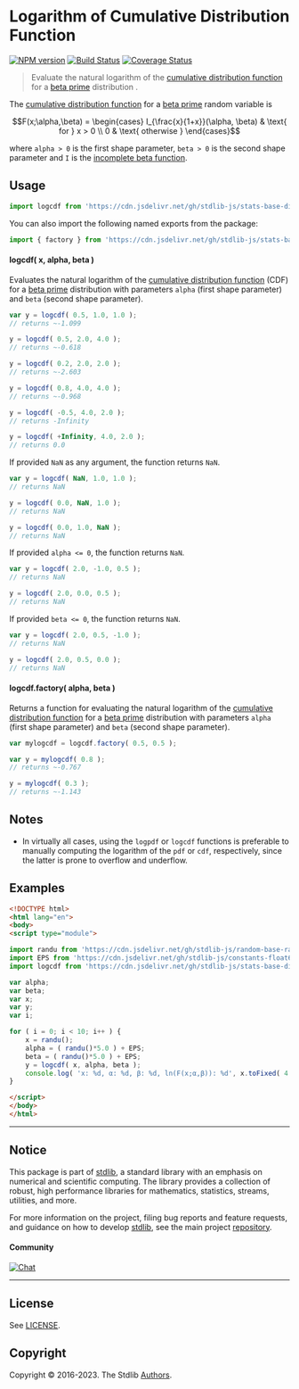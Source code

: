 <!--

@license Apache-2.0

Copyright (c) 2018 The Stdlib Authors.

Licensed under the Apache License, Version 2.0 (the "License");
you may not use this file except in compliance with the License.
You may obtain a copy of the License at

   http://www.apache.org/licenses/LICENSE-2.0

Unless required by applicable law or agreed to in writing, software
distributed under the License is distributed on an "AS IS" BASIS,
WITHOUT WARRANTIES OR CONDITIONS OF ANY KIND, either express or implied.
See the License for the specific language governing permissions and
limitations under the License.

-->

# Logarithm of Cumulative Distribution Function

[![NPM version][npm-image]][npm-url] [![Build Status][test-image]][test-url] [![Coverage Status][coverage-image]][coverage-url] <!-- [![dependencies][dependencies-image]][dependencies-url] -->

> Evaluate the natural logarithm of the [cumulative distribution function][cdf] for a [beta prime][betaprime-distribution] distribution .

<section class="intro">

The [cumulative distribution function][cdf] for a [beta prime][betaprime-distribution] random variable is

<!-- <equation class="equation" label="eq:betaprime_cdf" align="center" raw="F(x;\alpha,\beta) = \begin{cases} I_{\frac{x}{1+x}}(\alpha, \beta) & \text{ for } x > 0 \\ 0 & \text{ otherwise } \end{cases}" alt="Cumulative distribution function for a beta prime distribution."> -->

```math
F(x;\alpha,\beta) = \begin{cases} I_{\frac{x}{1+x}}(\alpha, \beta) & \text{ for } x > 0 \\ 0 & \text{ otherwise } \end{cases}
```

<!-- <div class="equation" align="center" data-raw-text="F(x;\alpha,\beta) = \begin{cases} I_{\frac{x}{1+x}}(\alpha, \beta) &amp; \text{ for } x &gt; 0 \\ 0 &amp; \text{ otherwise } \end{cases}" data-equation="eq:betaprime_cdf">
    <img src="https://cdn.jsdelivr.net/gh/stdlib-js/stdlib@51534079fef45e990850102147e8945fb023d1d0/lib/node_modules/@stdlib/stats/base/dists/betaprime/logcdf/docs/img/equation_betaprime_cdf.svg" alt="Cumulative distribution function for a beta prime distribution.">
    <br>
</div> -->

<!-- </equation> -->

where `alpha > 0` is the first shape parameter, `beta > 0` is the second shape parameter and `I` is the [incomplete beta function][incomplete-beta].

</section>

<!-- /.intro -->



<section class="usage">

## Usage

```javascript
import logcdf from 'https://cdn.jsdelivr.net/gh/stdlib-js/stats-base-dists-betaprime-logcdf@esm/index.mjs';
```

You can also import the following named exports from the package:

```javascript
import { factory } from 'https://cdn.jsdelivr.net/gh/stdlib-js/stats-base-dists-betaprime-logcdf@esm/index.mjs';
```

#### logcdf( x, alpha, beta )

Evaluates the natural logarithm of the [cumulative distribution function][cdf] (CDF) for a [beta prime][betaprime-distribution] distribution with parameters `alpha` (first shape parameter) and `beta` (second shape parameter).

```javascript
var y = logcdf( 0.5, 1.0, 1.0 );
// returns ~-1.099

y = logcdf( 0.5, 2.0, 4.0 );
// returns ~-0.618

y = logcdf( 0.2, 2.0, 2.0 );
// returns ~-2.603

y = logcdf( 0.8, 4.0, 4.0 );
// returns ~-0.968

y = logcdf( -0.5, 4.0, 2.0 );
// returns -Infinity

y = logcdf( +Infinity, 4.0, 2.0 );
// returns 0.0
```

If provided `NaN` as any argument, the function returns `NaN`.

```javascript
var y = logcdf( NaN, 1.0, 1.0 );
// returns NaN

y = logcdf( 0.0, NaN, 1.0 );
// returns NaN

y = logcdf( 0.0, 1.0, NaN );
// returns NaN
```

If provided `alpha <= 0`, the function returns `NaN`.

```javascript
var y = logcdf( 2.0, -1.0, 0.5 );
// returns NaN

y = logcdf( 2.0, 0.0, 0.5 );
// returns NaN
```

If provided `beta <= 0`, the function returns `NaN`.

```javascript
var y = logcdf( 2.0, 0.5, -1.0 );
// returns NaN

y = logcdf( 2.0, 0.5, 0.0 );
// returns NaN
```

#### logcdf.factory( alpha, beta )

Returns a function for evaluating the natural logarithm of the [cumulative distribution function][cdf] for a [beta prime][betaprime-distribution] distribution with parameters `alpha` (first shape parameter) and `beta` (second shape parameter).

```javascript
var mylogcdf = logcdf.factory( 0.5, 0.5 );

var y = mylogcdf( 0.8 );
// returns ~-0.767

y = mylogcdf( 0.3 );
// returns ~-1.143
```

</section>

<!-- /.usage -->

<section class="notes">

## Notes

-   In virtually all cases, using the `logpdf` or `logcdf` functions is preferable to manually computing the logarithm of the `pdf` or `cdf`, respectively, since the latter is prone to overflow and underflow.

</section>

<!-- /.notes -->

<section class="examples">

## Examples

<!-- eslint no-undef: "error" -->

```html
<!DOCTYPE html>
<html lang="en">
<body>
<script type="module">

import randu from 'https://cdn.jsdelivr.net/gh/stdlib-js/random-base-randu@esm/index.mjs';
import EPS from 'https://cdn.jsdelivr.net/gh/stdlib-js/constants-float64-eps@esm/index.mjs';
import logcdf from 'https://cdn.jsdelivr.net/gh/stdlib-js/stats-base-dists-betaprime-logcdf@esm/index.mjs';

var alpha;
var beta;
var x;
var y;
var i;

for ( i = 0; i < 10; i++ ) {
    x = randu();
    alpha = ( randu()*5.0 ) + EPS;
    beta = ( randu()*5.0 ) + EPS;
    y = logcdf( x, alpha, beta );
    console.log( 'x: %d, α: %d, β: %d, ln(F(x;α,β)): %d', x.toFixed( 4 ), alpha.toFixed( 4 ), beta.toFixed( 4 ), y.toFixed( 4 ) );
}

</script>
</body>
</html>
```

</section>

<!-- /.examples -->

<!-- Section for related `stdlib` packages. Do not manually edit this section, as it is automatically populated. -->

<section class="related">

</section>

<!-- /.related -->

<!-- Section for all links. Make sure to keep an empty line after the `section` element and another before the `/section` close. -->


<section class="main-repo" >

* * *

## Notice

This package is part of [stdlib][stdlib], a standard library with an emphasis on numerical and scientific computing. The library provides a collection of robust, high performance libraries for mathematics, statistics, streams, utilities, and more.

For more information on the project, filing bug reports and feature requests, and guidance on how to develop [stdlib][stdlib], see the main project [repository][stdlib].

#### Community

[![Chat][chat-image]][chat-url]

---

## License

See [LICENSE][stdlib-license].


## Copyright

Copyright &copy; 2016-2023. The Stdlib [Authors][stdlib-authors].

</section>

<!-- /.stdlib -->

<!-- Section for all links. Make sure to keep an empty line after the `section` element and another before the `/section` close. -->

<section class="links">

[npm-image]: http://img.shields.io/npm/v/@stdlib/stats-base-dists-betaprime-logcdf.svg
[npm-url]: https://npmjs.org/package/@stdlib/stats-base-dists-betaprime-logcdf

[test-image]: https://github.com/stdlib-js/stats-base-dists-betaprime-logcdf/actions/workflows/test.yml/badge.svg?branch=main
[test-url]: https://github.com/stdlib-js/stats-base-dists-betaprime-logcdf/actions/workflows/test.yml?query=branch:main

[coverage-image]: https://img.shields.io/codecov/c/github/stdlib-js/stats-base-dists-betaprime-logcdf/main.svg
[coverage-url]: https://codecov.io/github/stdlib-js/stats-base-dists-betaprime-logcdf?branch=main

<!--

[dependencies-image]: https://img.shields.io/david/stdlib-js/stats-base-dists-betaprime-logcdf.svg
[dependencies-url]: https://david-dm.org/stdlib-js/stats-base-dists-betaprime-logcdf/main

-->

[chat-image]: https://img.shields.io/gitter/room/stdlib-js/stdlib.svg
[chat-url]: https://app.gitter.im/#/room/#stdlib-js_stdlib:gitter.im

[stdlib]: https://github.com/stdlib-js/stdlib

[stdlib-authors]: https://github.com/stdlib-js/stdlib/graphs/contributors

[umd]: https://github.com/umdjs/umd
[es-module]: https://developer.mozilla.org/en-US/docs/Web/JavaScript/Guide/Modules

[deno-url]: https://github.com/stdlib-js/stats-base-dists-betaprime-logcdf/tree/deno
[umd-url]: https://github.com/stdlib-js/stats-base-dists-betaprime-logcdf/tree/umd
[esm-url]: https://github.com/stdlib-js/stats-base-dists-betaprime-logcdf/tree/esm
[branches-url]: https://github.com/stdlib-js/stats-base-dists-betaprime-logcdf/blob/main/branches.md

[stdlib-license]: https://raw.githubusercontent.com/stdlib-js/stats-base-dists-betaprime-logcdf/main/LICENSE

[betaprime-distribution]: https://en.wikipedia.org/wiki/Beta_prime_distribution

[cdf]: https://en.wikipedia.org/wiki/Cumulative_distribution_function

[incomplete-beta]: https://en.wikipedia.org/wiki/Beta_function#Incomplete_beta_function

</section>

<!-- /.links -->
